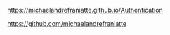 ﻿https://michaelandrefraniatte.github.io/Authentication  
  
https://github.com/michaelandrefraniatte  